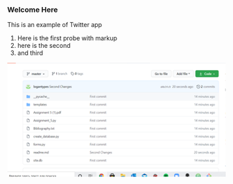 ### Welcome Here

This is an example of Twitter app

1. Here is the first probe with markup
2. here is the second
3. and third

<img src="Pic1.png"
     alt="Markdown Monster icon"
     style="float: left; margin-right: 10px;" />
